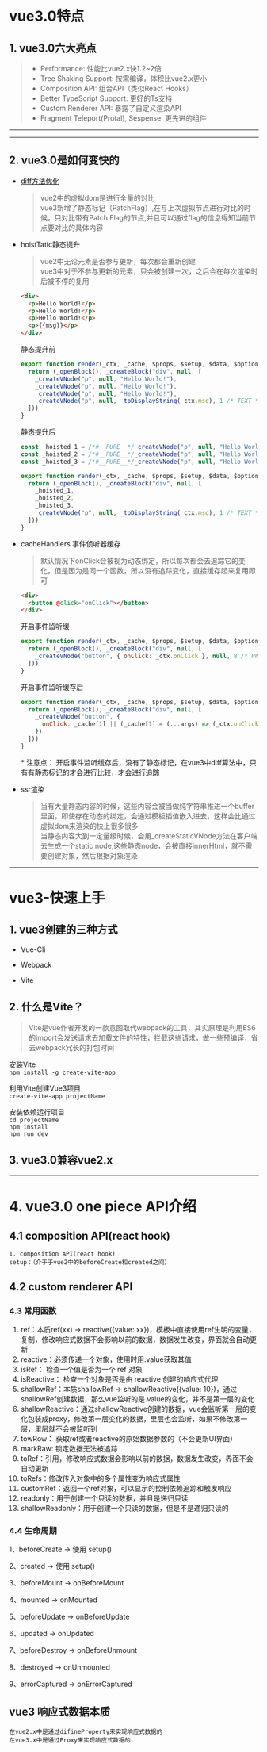 <!--
 * @Description: vue3笔记
 * @Autor: fengshuai
 * @Date: 2021-06-18 10:20:05
 * @LastEditors: fengshuai
 * @LastEditTime: 2022-03-29 12:43:19
-->
# vue3.0特点
## 1. vue3.0六大亮点
  > * Performance: 性能比vue2.x快1.2~2倍   
  > * Tree Shaking Support: 按需编译，体积比vue2.x更小
  > * Composition API: 组合API（类似React Hooks）
  > * Better TypeScript Support: 更好的Ts支持
  > * Custom Renderer API: 暴露了自定义渲染API
  > * Fragment Teleport(Protal), Sespense: 更先进的组件
  ***
  ---

## 2. vue3.0是如何变快的
* [diff方法优化](https://vue-next-template-explorer.netlify.app/)   

  > vue2中的虚拟dom是进行全量的对比   
  > vue3新增了静态标记（PatchFlag）,在与上次虚拟节点进行对比的时候，只对比带有Patch Flag的节点,并且可以通过flag的信息得知当前节点要对比的具体内容
- hoistTatic静态提升

  > vue2中无论元素是否参与更新，每次都会重新创建   
  > vue3中对于不参与更新的元素，只会被创建一次，之后会在每次渲染时后被不停的复用   
  ```html
  <div>
    <p>Hello World!</p>
    <p>Hello World!</p>
    <p>Hello World!</p>
    <p>{{msg}}</p>
  </div>
  ```
  静态提升前

  ```js
  export function render(_ctx, _cache, $props, $setup, $data, $options) {
    return (_openBlock(), _createBlock("div", null, [
      _createVNode("p", null, "Hello World!"),
      _createVNode("p", null, "Hello World!"),
      _createVNode("p", null, "Hello World!"),
      _createVNode("p", null, _toDisplayString(_ctx.msg), 1 /* TEXT */)
    ]))
  }
  ```
  静态提升后

  ```js
  const _hoisted_1 = /*#__PURE__*/_createVNode("p", null, "Hello World!", -1 /* HOISTED */)
  const _hoisted_2 = /*#__PURE__*/_createVNode("p", null, "Hello World!", -1 /* HOISTED */)
  const _hoisted_3 = /*#__PURE__*/_createVNode("p", null, "Hello World!", -1 /* HOISTED */)

  export function render(_ctx, _cache, $props, $setup, $data, $options) {
    return (_openBlock(), _createBlock("div", null, [
      _hoisted_1,
      _hoisted_2,
      _hoisted_3,
      _createVNode("p", null, _toDisplayString(_ctx.msg), 1 /* TEXT */)
    ]))
  }
  ```
+ cacheHandlers 事件侦听器缓存

  > 默认情况下onClick会被视为动态绑定，所以每次都会去追踪它的变化，但是因为是同一个函数，所以没有追踪变化，直接缓存起来复用即可    
  ```html
  <div>
    <button @click="onClick"></button>
  </div>
  ```
  开启事件监听缓
  ```js
  export function render(_ctx, _cache, $props, $setup, $data, $options) {
    return (_openBlock(), _createBlock("div", null, [
      _createVNode("button", { onClick: _ctx.onClick }, null, 8 /* PROPS */, ["onClick"])
    ]))
  }
  ```
  开启事件监听缓存后
  ```js
  export function render(_ctx, _cache, $props, $setup, $data, $options) {
    return (_openBlock(), _createBlock("div", null, [
      _createVNode("button", {
        onClick: _cache[1] || (_cache[1] = (...args) => (_ctx.onClick && _ctx.onClick(...args)))
      })
    ]))
  }
  ```
  \* 注意点： 开启事件监听缓存后，没有了静态标记，在vue3中diff算法中，只有有静态标记的才会进行比较，才会进行追踪


* ssr渲染

  > 当有大量静态内容的时候，这些内容会被当做纯字符串推进一个buffer里面，即使存在动态的绑定，会通过模板插值嵌入进去，这样会比通过虚拟dom来渲染的快上很多很多   
  > 当静态内容大到一定量级时候，会用_createStaticVNode方法在客户端去生成一个static node,这些静态node，会被直接innerHtml，就不需要创建对象，然后根据对象渲染   

****
# vue3-快速上手
## 1. vue3创建的三种方式
  * Vue-Cli
  - Webpack
  + Vite   
## 2. 什么是Vite？  
  > Vite是vue作者开发的一款意图取代webpack的工具，其实原理是利用ES6的import会发送请求去加载文件的特性，拦截这些请求，做一些预编译，省去webpack冗长的打包时间

  安装Vite   
  `npm install -g create-vite-app`

  利用Vite创建Vue3项目   
  `create-vite-app projectName`

  安装依赖运行项目   
  `cd projectName`   
  `npm install`   
  `npm run dev`

  ## 3. vue3.0兼容vue2.x
****
  # 4. vue3.0 one piece API介绍
  ## 4.1 composition API(react hook)
    1. composition API(react hook)
    setup：（介于于vue2中的beforeCreate和created之间）

  ## 4.2 custom renderer API


### 4.3 常用函数

1. ref：本质ref(xx) -> reactive({value: xx})，模板中直接使用ref生明的变量，复制，修改响应式数据不会影响以前的数据，数据发生改变，界面就会自动更新
2. reactive：必须传递一个对象，使用时用.value获取其值
3. isRef： 检查一个值是否为一个 ref 对象 
4. isReactive： 检查一个对象是否是由 reactive 创建的响应式代理 
5. shallowRef：本质shallowRef -> shallowReactive({value: 10})，通过shallowRef创建数据，那么vue监听的是.value的变化，并不是第一层的变化
6. shallowReactive：通过shallowReactive创建的数据，vue会监听第一层的变化包装成proxy，修改第一层变化的数据，里层也会监听，如果不修改第一层，里层就不会被监听到
7. towRow： 获取ref或者reactive的原始数据参数的（不会更新UI界面）
8. markRaw: 锁定数据无法被追踪
9. toRef：引用，修改响应式数据会影响以前的数据，数据发生改变，界面不会自动更新
10. toRefs：修改传入对象中的多个属性变为响应式属性
11. customRef：返回一个ref对象，可以显示的控制依赖追踪和触发响应
12. readonly：用于创建一个只读的数据，并且是递归只读
13. shallowReadonly：用于创建一个只读的数据，但是不是递归只读的

### 4.4 生命周期

1、beforeCreate -> 使用 setup()

2、created -> 使用 setup()

3、beforeMount -> onBeforeMount

4、mounted -> onMounted

5、beforeUpdate -> onBeforeUpdate

6、updated -> onUpdated

7、beforeDestroy -> onBeforeUnmount

8、destroyed -> onUnmounted

9、errorCaptured -> onErrorCaptured

  ## vue3 响应式数据本质
    在vue2.x中是通过difineProperty来实现响应式数据的
    在vue3.x中是通过Proxy来实现响应式数据的
